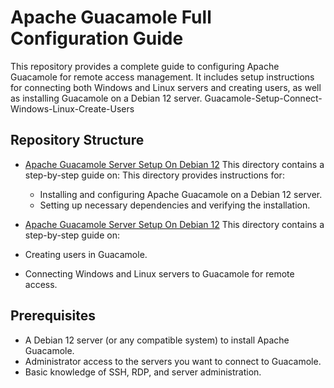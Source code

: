 # Apache Guacamole Full Configuration Guide

This repository provides a complete guide to configuring Apache Guacamole for remote access management. It includes setup instructions for connecting both Windows and Linux servers and creating users, as well as installing Guacamole on a Debian 12 server. Guacamole-Setup-Connect-Windows-Linux-Create-Users
                                                                              
## Repository Structure

- [Apache Guacamole Server Setup On Debian 12](./Apache-Guacamole-Server-Setup-On-Debian%12)
  This directory contains a step-by-step guide on:
  This directory provides instructions for:
  - Installing and configuring Apache Guacamole on a Debian 12 server.
  - Setting up necessary dependencies and verifying the installation.

-  [Apache Guacamole Server Setup On Debian 12](./AD%20DS%20Setup)
  This directory contains a step-by-step guide on:
  - Creating users in Guacamole.
  - Connecting Windows and Linux servers to Guacamole for remote access.

## Prerequisites

- A Debian 12 server (or any compatible system) to install Apache Guacamole.
- Administrator access to the servers you want to connect to Guacamole.
- Basic knowledge of SSH, RDP, and server administration.
